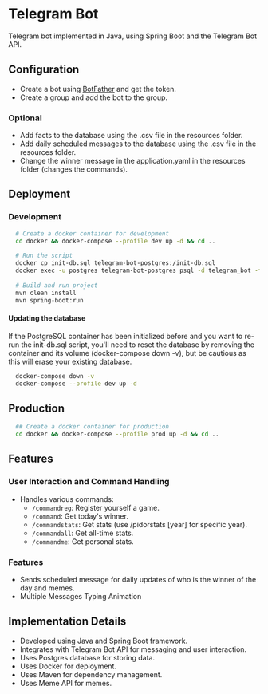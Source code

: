 # Telegram Bot

Telegram bot implemented in Java, using Spring Boot and the Telegram Bot API.

## Configuration
- Create a bot using [BotFather](https://t.me/botfather) and get the token.
- Create a group and add the bot to the group.

### Optional
- Add facts to the database using the .csv file in the resources folder.
- Add daily scheduled messages to the database using the .csv file in the resources folder.
- Change the winner message in the application.yaml in the resources folder (changes the commands).

## Deployment

### Development
```bash
  # Create a docker container for development
  cd docker && docker-compose --profile dev up -d && cd ..
  
  # Run the script
  docker cp init-db.sql telegram-bot-postgres:/init-db.sql
  docker exec -u postgres telegram-bot-postgres psql -d telegram_bot -f /init-db.sql
  
  # Build and run project
  mvn clean install
  mvn spring-boot:run
```
#### Updating the database
If the PostgreSQL container has been initialized before and you want to re-run the init-db.sql script, 
you'll need to reset the database by removing the container and its volume (docker-compose down -v), 
but be cautious as this will erase your existing database.
```bash
  docker-compose down -v
  docker-compose --profile dev up -d
```

## Production
```bash
  ## Create a docker container for production
  cd docker && docker-compose --profile prod up -d && cd .. 
```

## Features

### User Interaction and Command Handling
- Handles various commands:
  - `/commandreg`: Register yourself a game.
  - `/command`: Get today's winner.
  - `/commandstats`: Get stats (use /pidorstats [year] for specific year).
  - `/commandall`: Get all-time stats.
  - `/commandme`: Get personal stats.

### Features
- Sends scheduled message for daily updates of who is the winner of the day and memes.
- Multiple Messages Typing Animation
  
## Implementation Details
- Developed using Java and Spring Boot framework.
- Integrates with Telegram Bot API for messaging and user interaction.
- Uses Postgres database for storing data.
- Uses Docker for deployment.
- Uses Maven for dependency management.
- Uses Meme API for memes.
